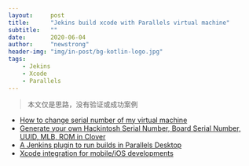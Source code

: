 ```yaml
---
layout:     post
title:      "Jekins build xcode with Parallels virtual machine"
subtitle:   ""
date:       2020-06-04
author:     "newstrong"
header-img: "img/in-post/bg-kotlin-logo.jpg"
tags:
    - Jekins
    - Xcode
    - Parallels
---
```


> 本文仅是思路，没有验证或成功案例

- [How to change serial number of my virtual machine](https://kb.parallels.com/123455)
- [Generate your own Hackintosh Serial Number, Board Serial Number, UUID, MLB, ROM in Clover](https://hackintosher.com/forums/thread/generate-your-own-hackintosh-serial-number-board-serial-number-uuid-mlb-rom-in-clover.306/)
- [A Jenkins plugin to run builds in Parallels Desktop](https://github.com/Parallels/jenkins-parallels)
- [Xcode integration for mobile/iOS developments](https://github.com/jenkinsci/xcode-plugin)


